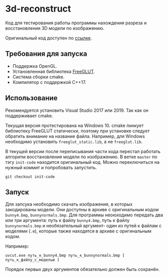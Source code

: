 # 3d-reconstruct

Код для тестирования работы программы нахождения разреза и восстановления 3D модели по изображению.

Оригинальный код доступен по [ссылке](https://users.csc.calpoly.edu/~zwood/teaching/csc570/final07/dalum_gzipkin/).

## Требования для запуска

* Поддержка OpenGL.
* Установленная библиотека [FreeGLUT](http://freeglut.sourceforge.net/).
* Система сборки cmake.
* Компилятор с поддержкой C++17.

## Использование

Рекомендуется установить Visual Studio 2017 или 2019. Так как он поддерживает cmake.

Текущая версия протестирована на Windows 10. cmake линкует  библиотеку FreeGLUT статически, поэтому при установке следует обратить внимание на название файла. Например, для Windows необходимо установить `freeglut_static.lib`, а не `freeglut.lib`.

В текущей версии после переписывания части кода перестал работать алгоритм восстановления модели по изображению. В ветке `master` по тэгу `init-code` находится оригинальный код. Можно переключиться на нужный коммит и попробовать запустить.

```
git checkout init-code
```

## Запуск 

Для запсука необходимо скачать изображения, в которых закодированы модели. Они доступны в архиве с оригинальным кодом `bunny4.bmp`, `bunnynormals.bmp`. Для программы неоюходимо передать два или три аргумента: путь к файлу `bunny4.bmp`, путь к файлу  `bunnynormals.bmp` и необязательный аргумент- один из путей к файлам с моделями (`.m`), которые также находятся в архиве с оригинальным кодом.

Например:
```
uvcut.exe путь_к_bunny4.bmp путь_к_bunnynormals.bmp [ путь_к_файлу_с_моделью ]
```

Порядок первых двух аргументов обязательно должен быть сохранён.

